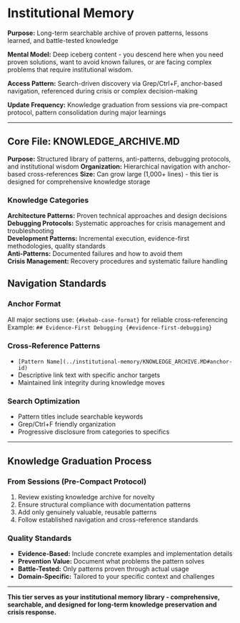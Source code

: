 # Institutional Memory

**Purpose:** Long-term searchable archive of proven patterns, lessons learned, and battle-tested knowledge

**Mental Model:** Deep iceberg content - you descend here when you need proven solutions, want to avoid known failures, or are facing complex problems that require institutional wisdom.

**Access Pattern:** Search-driven discovery via Grep/Ctrl+F, anchor-based navigation, referenced during crisis or complex decision-making

**Update Frequency:** Knowledge graduation from sessions via pre-compact protocol, pattern consolidation during major learnings

---

## Core File: KNOWLEDGE_ARCHIVE.MD

**Purpose:** Structured library of patterns, anti-patterns, debugging protocols, and institutional wisdom
**Organization:** Hierarchical navigation with anchor-based cross-references
**Size:** Can grow large (1,000+ lines) - this tier is designed for comprehensive knowledge storage

### Knowledge Categories

**Architecture Patterns:** Proven technical approaches and design decisions  
**Debugging Protocols:** Systematic approaches for crisis management and troubleshooting  
**Development Patterns:** Incremental execution, evidence-first methodologies, quality standards  
**Anti-Patterns:** Documented failures and how to avoid them  
**Crisis Management:** Recovery procedures and systematic failure handling  

## Navigation Standards

### Anchor Format
All major sections use: `{#kebab-case-format}` for reliable cross-referencing
Example: `## Evidence-First Debugging {#evidence-first-debugging}`

### Cross-Reference Patterns
- `[Pattern Name](../institutional-memory/KNOWLEDGE_ARCHIVE.MD#anchor-id)`
- Descriptive link text with specific anchor targets
- Maintained link integrity during knowledge moves

### Search Optimization
- Pattern titles include searchable keywords
- Grep/Ctrl+F friendly organization
- Progressive disclosure from categories to specifics

---

## Knowledge Graduation Process

### From Sessions (Pre-Compact Protocol)
1. Review existing knowledge archive for novelty
2. Ensure structural compliance with documentation patterns
3. Add only genuinely valuable, reusable patterns
4. Follow established navigation and cross-reference standards

### Quality Standards
- **Evidence-Based:** Include concrete examples and implementation details
- **Prevention Value:** Document what problems the pattern solves
- **Battle-Tested:** Only patterns proven through actual usage
- **Domain-Specific:** Tailored to your specific context and challenges

---

**This tier serves as your institutional memory library - comprehensive, searchable, and designed for long-term knowledge preservation and crisis response.**